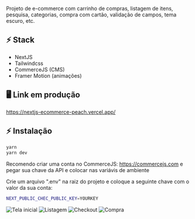 Projeto de e-commerce com carrinho de compras, listagem de itens, pesquisa, categorias, compra com cartão, validação de campos, tema escuro, etc.

## ⚡ Stack
- NextJS
- Tailwindcss
- CommerceJS (CMS)
- Framer Motion (animações)

## 🖥️ Link em produção
https://nextjs-ecommerce-peach.vercel.app/

## ⚡ Instalação
```bash
yarn
yarn dev
```

Recomendo criar uma conta no CommerceJS: https://commercejs.com e pegar sua chave da API e colocar nas variávis de ambiente

Crie um arquivo ".env" na raiz do projeto e coloque a seguinte chave com o valor da sua conta:

```bash
NEXT_PUBLIC_CHEC_PUBLIC_KEY=YOURKEY
```

![Tela inicial](https://res.cloudinary.com/gabrielcloud/image/upload/v1621215088/gabriel-portfolio/portfolio/555_skmcwq.png)
![Listagem](https://res.cloudinary.com/gabrielcloud/image/upload/v1621215046/gabriel-portfolio/portfolio/sdsad_lvbndu.png)
![Checkout](https://res.cloudinary.com/gabrielcloud/image/upload/v1621215044/gabriel-portfolio/portfolio/1321_wxl8pg.png)
![Compra](https://res.cloudinary.com/gabrielcloud/image/upload/v1621215044/gabriel-portfolio/portfolio/9999_hskjuz.png)

